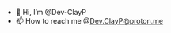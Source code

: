 - 👋 Hi, I’m @Dev-ClayP
- 📫 How to reach me @Dev.ClayP@proton.me

<!---
Dev-ClayP/Dev-ClayP is a ✨ special ✨ repository because its `README.md` (this file) appears on your GitHub profile.
You can click the Preview link to take a look at your changes.
--->
